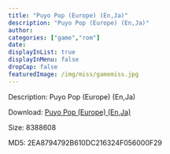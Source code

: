 ```yaml
---
title: "Puyo Pop (Europe) (En,Ja)"
description: "Puyo Pop (Europe) (En,Ja)"
author: 
categories: ["game","rom"]
date: 
displayInList: true
displayInMenu: false
dropCap: false
featuredImage: /img/miss/gamemiss.jpg
---
```


Description: Puyo Pop (Europe) (En,Ja)

Download: <a style="text-decoration:underline;" href="https://mega.nz/#!LXYEECyD!TjIEtyp2PWWRjdlY6nt6JN0g40Ql-IOCpZViGB58VlY" target = "_blank" rel = "nofollow" > Puyo Pop (Europe) (En,Ja)</a>

Size: 8388608

MD5: 2EA8794792B610DC216324F056000F29

